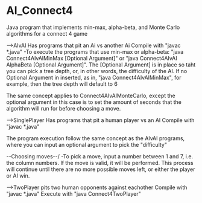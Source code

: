 # AI_Connect4
Java program that implements min-max, alpha-beta, and Monte Carlo algorithms for a connect 4 game

-->AIvAI Has programs that pit an Ai vs another Ai
	Compile with "javac *.java"
	-To execute the programs that use min-max or alpha-beta: "java Connect4AIvAIMinMax [Optional Argument]" or "java Connect4AIvAI AlphaBeta [Optional Argument]".
	The [Optional Argument] is in place so taht you can pick a tree depth, or, in other words, the difficulty of the AI.
	If no Optional Argument in inserted, as in, "java Connect4AIvAIMinMax", for example, then the tree depth will default to 6
	
The same concept applies to Connect4AIvAIMonteCarlo, except the optional argument in this case is to set the amount of seconds that the algorithm will run for before choosing a move.

-->SinglePlayer Has programs that pit a human player vs an AI
	Compile with "javac *.java"
	
The program execution follow the same concept as the AIvAI programs, where you can input an optional argument to pick the "difficulty"

\--Choosing moves--/
-To pick a move, input a number between 1 and 7, i.e. the column numbers. If the move is valid, it will be performed.
This process will continue until there are no more possible moves left, or either the player or AI win.


-->TwoPlayer pits two human opponents against eachother
	Compile with "javac *.java"
	Execute with "java Connect4TwoPlayer"
